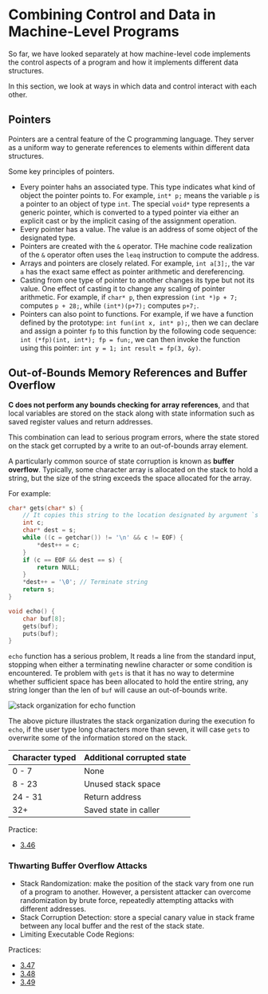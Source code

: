 # Combining Control and Data in Machine-Level Programs

So far, we have looked separately at how machine-level code implements the control aspects of a program and how it implements different data structures.

In this section, we look at ways in which data and control interact with each other.

## Pointers

Pointers are a central feature of the C programming language. They server as a uniform way to generate references to elements within different data structures.

Some key principles of pointers.

- Every pointer hahs an associated type. This type indicates what kind of object the pointer points to. For example, `int* p;` means the variable `p`  is a pointer to an object of type `int`. The special `void*` type represents a generic pointer, which is converted to a typed pointer via either an explicit cast or by the implicit casing of the assignment operation.
- Every pointer has a value. The value is an address of some object of the designated type.
- Pointers are created with the `&` operator. THe machine code realization of the `&` operator often uses the `leaq` instruction to compute the address.
- Arrays and pointers are closely related. For example, `int a[3];`, the var `a` has the exact same effect as pointer arithmetic and dereferencing.
- Casting from one type of pointer to another changes its type but not its value. One effect of casting it to change any scaling of pointer arithmetic. For example, if `char* p`, then expression `(int *)p + 7;` computes `p + 28;`, while `(int*)(p+7);` computes `p+7;`.
- Pointers can also point to functions. For example, if we have a function defined by the prototype: `int fun(int x, int* p);`, then we can declare and assign a pointer `fp` to this function by the following code sequence: `int (*fp)(int, int*); fp = fun;`, we can then invoke the function using this pointer: `int y = 1; int result = fp(3, &y)`.

## Out-of-Bounds Memory References and Buffer Overflow

**C does not perform any bounds checking for array references**, and that local variables are stored on the stack along with state information such as saved register values and return addresses.

This combination can lead to serious program errors, where the state stored on the stack get corrupted by a write to an out-of-bounds array element.

A particularly common source of state corruption is known as **buffer overflow**. Typically, some character array is allocated on the stack to hold a string, but the size of the string exceeds the space allocated for the array.

For example:

```cpp
char* gets(char* s) {
    // It copies this string to the location designated by argument `s` and terminates the string with a null character.
    int c;
    char* dest = s;
    while ((c = getchar()) != '\n' && c != EOF) {
        *dest++ = c;
    }
    if (c == EOF && dest == s) {
        return NULL;
    }
    *dest++ = '\0'; // Terminate string
    return s;
}

void echo() {
    char buf[8];
    gets(buf);
    puts(buf);
}
```

`echo` function has a serious problem, It reads a line from the standard input, stopping when either a terminating newline character or some condition is encountered. Te problem with `gets` is that it has no way to determine whether sufficient space has been allocated to hold the entire string, any string longer than the len of `buf` will cause an out-of-bounds write.

![stack organization for echo function](https://img-blog.csdnimg.cn/20201021085029540.png)

The above picture illustrates the stack organization during the execution fo `echo`, if the user type long characters more than seven, it will case `gets` to overwrite some of the information stored on the stack.

| Character typed | Additional corrupted state |
|        -        |             -              |
|     0 - 7       |      None                  |
|     8 - 23      |      Unused stack space    |
|    24 - 31      |      Return address        |
|       32+       |      Saved state in caller |

Practice:

- [3.46](../../practice/3.46/README.md)

### Thwarting Buffer Overflow Attacks

- Stack Randomization: make the position of the stack vary from one run of a program to another. However, a persistent attacker can overcome randomization by brute force, repeatedly attempting attacks with different addresses.
- Stack Corruption Detection: store a special canary value in stack frame between any local buffer and the rest of the stack state.
- Limiting Executable Code Regions:

Practices:

- [3.47](../../practice/3.47/README.md)
- [3.48](../../practice/3.48/README.md)
- [3.49](../../practice/3.49/README.md)
